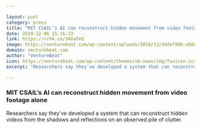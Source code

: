 ```yaml
---

layout: post
category: press
title: "MIT CSAIL’s AI can reconstruct hidden movement from video footage alone"
date: 2019-12-06 15:16:23
link: https://vrhk.co/34XafeQ
image: https://venturebeat.com/wp-content/uploads/2019/12/d4def906-a920-4b37-9b44-99e826f1f2c9-e1575498747866.png?w=1200&strip=all
domain: venturebeat.com
author: "VentureBeat"
icon: https://venturebeat.com/wp-content/themes/vb-news/img/favicon.ico
excerpt: "Researchers say they've developed a system that can reconstruct hidden videos from the shadows and reflections on an observed pile of clutter."

---
```


### MIT CSAIL’s AI can reconstruct hidden movement from video footage alone

Researchers say they've developed a system that can reconstruct hidden videos from the shadows and reflections on an observed pile of clutter.